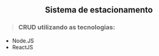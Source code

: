 <h2 align="center">Sistema de estacionamento</h2>

> <h3>CRUD utilizando as tecnologias:</h3>

- Node.JS
- ReactJS
